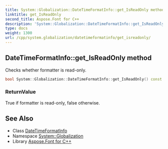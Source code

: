 ```yaml
---
title: System::Globalization::DateTimeFormatInfo::get_IsReadOnly method
linktitle: get_IsReadOnly
second_title: Aspose.Font for C++
description: 'System::Globalization::DateTimeFormatInfo::get_IsReadOnly method. Checks whether formatter is read-only in C++.'
type: docs
weight: 1300
url: /cpp/system.globalization/datetimeformatinfo/get_isreadonly/
---
```

## DateTimeFormatInfo::get_IsReadOnly method


Checks whether formatter is read-only.

```cpp
bool System::Globalization::DateTimeFormatInfo::get_IsReadOnly() const
```


### ReturnValue

True if formatter is read-only, false otherwise.

## See Also

* Class [DateTimeFormatInfo](../)
* Namespace [System::Globalization](../../)
* Library [Aspose.Font for C++](../../../)
